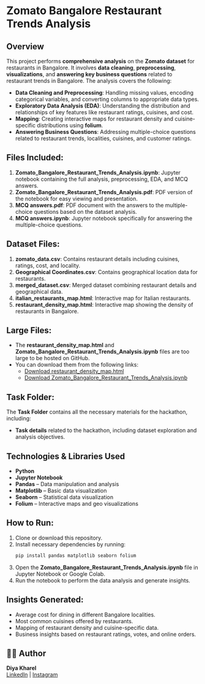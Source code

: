 
# Zomato Bangalore Restaurant Trends Analysis

## Overview
This project performs **comprehensive analysis** on the **Zomato dataset** for restaurants in Bangalore. It involves **data cleaning**, **preprocessing**, **visualizations**, and **answering key business questions** related to restaurant trends in Bangalore. The analysis covers the following:
- **Data Cleaning and Preprocessing**: Handling missing values, encoding categorical variables, and converting columns to appropriate data types.
- **Exploratory Data Analysis (EDA)**: Understanding the distribution and relationships of key features like restaurant ratings, cuisines, and cost.
- **Mapping**: Creating interactive maps for restaurant density and cuisine-specific distributions using **folium**.
- **Answering Business Questions**: Addressing multiple-choice questions related to restaurant trends, localities, cuisines, and customer ratings.

## Files Included:
1. **Zomato_Bangalore_Restaurant_Trends_Analysis.ipynb**: Jupyter notebook containing the full analysis, preprocessing, EDA, and MCQ answers.
2. **Zomato_Bangalore_Restaurant_Trends_Analysis.pdf**: PDF version of the notebook for easy viewing and presentation.
3. **MCQ answers.pdf**: PDF document with the answers to the multiple-choice questions based on the dataset analysis.
4. **MCQ answers.ipynb**: Jupyter notebook specifically for answering the multiple-choice questions.

## Dataset Files:
1. **zomato_data.csv**: Contains restaurant details including cuisines, ratings, cost, and locality.
2. **Geographical Coordinates.csv**: Contains geographical location data for restaurants.
3. **merged_dataset.csv**: Merged dataset combining restaurant details and geographical data.
4. **italian_restaurants_map.html**: Interactive map for Italian restaurants.
5. **restaurant_density_map.html**: Interactive map showing the density of restaurants in Bangalore.

## Large Files:
- The **restaurant_density_map.html** and **Zomato_Bangalore_Restaurant_Trends_Analysis.ipynb** files are too large to be hosted on GitHub.
- You can download them from the following links:
  - [Download restaurant_density_map.html](https://drive.google.com/file/d/1jUHxohNs3B8Qa7CetLi0HWaiXEPeC0I9/view?usp=drive_link)
  - [Download Zomato_Bangalore_Restaurant_Trends_Analysis.ipynb](https://drive.google.com/file/d/1w7bMQX9SIjQCGg4i0GV1IM5EuvNIoTuX/view?usp=drive_link)

## Task Folder:
The **Task Folder** contains all the necessary materials for the hackathon, including:
- **Task details** related to the hackathon, including dataset exploration and analysis objectives.

## Technologies & Libraries Used

- **Python**
- **Jupyter Notebook**
- **Pandas** – Data manipulation and analysis  
- **Matplotlib** – Basic data visualization  
- **Seaborn** – Statistical data visualization  
- **Folium** – Interactive maps and geo visualizations  

## How to Run:
1. Clone or download this repository.
2. Install necessary dependencies by running:
   ```bash
   pip install pandas matplotlib seaborn folium
   ```
3. Open the **Zomato_Bangalore_Restaurant_Trends_Analysis.ipynb** file in Jupyter Notebook or Google Colab.
4. Run the notebook to perform the data analysis and generate insights.

## Insights Generated:
- Average cost for dining in different Bangalore localities.
- Most common cuisines offered by restaurants.
- Mapping of restaurant density and cuisine-specific data.
- Business insights based on restaurant ratings, votes, and online orders.

## 🙋‍♀️ Author
**Diya Kharel**  
[LinkedIn](https://www.linkedin.com/in/diyakharel/) | [Instagram](https://www.instagram.com/_diyaahaa__/)
